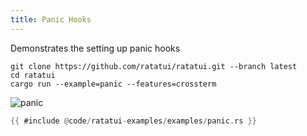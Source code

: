 ```yaml
---
title: Panic Hooks
---
```


Demonstrates the setting up panic hooks

```shell title=run example
git clone https://github.com/ratatui/ratatui.git --branch latest
cd ratatui
cargo run --example=panic --features=crossterm
```

![panic](panic.gif)

```rust title=panic.rs
{{ #include @code/ratatui-examples/examples/panic.rs }}
```
